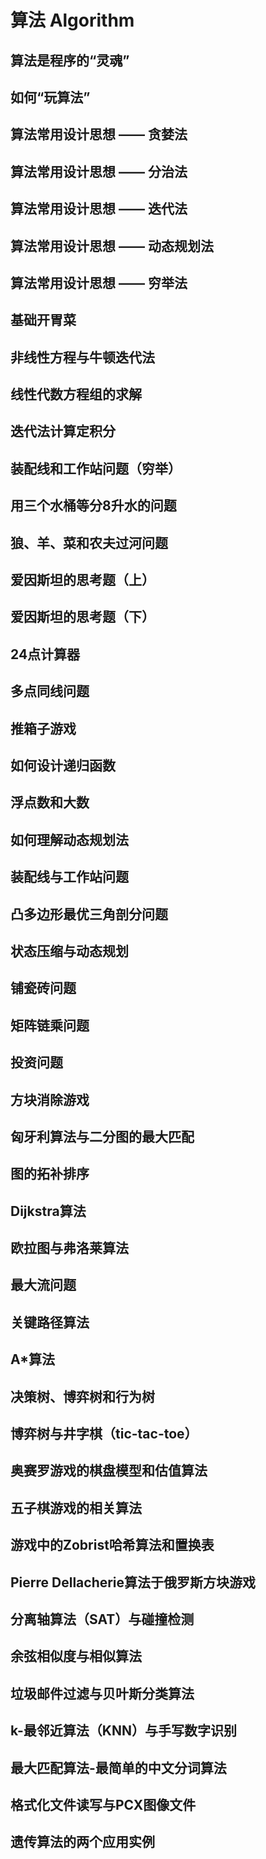 # 算法 Algorithm #

## 算法是程序的“灵魂” ##
## 如何“玩算法” ##
## 算法常用设计思想 —— 贪婪法 ##
## 算法常用设计思想 —— 分治法 ##
## 算法常用设计思想 —— 迭代法 ##
## 算法常用设计思想 —— 动态规划法 ##
## 算法常用设计思想 —— 穷举法 ##
## 基础开胃菜 ##
## 非线性方程与牛顿迭代法 ##
## 线性代数方程组的求解 ##
## 迭代法计算定积分 ##
## 装配线和工作站问题（穷举） ##
## 用三个水桶等分8升水的问题 ##
## 狼、羊、菜和农夫过河问题 ##
## 爱因斯坦的思考题（上） ##
## 爱因斯坦的思考题（下） ##
## 24点计算器 ##
## 多点同线问题 ##
## 推箱子游戏 ##
## 如何设计递归函数 ##
## 浮点数和大数 ##
## 如何理解动态规划法 ##
## 装配线与工作站问题 ##
## 凸多边形最优三角剖分问题 ##
## 状态压缩与动态规划 ##
## 铺瓷砖问题 ##
## 矩阵链乘问题 ##
## 投资问题 ##
## 方块消除游戏 ##
## 匈牙利算法与二分图的最大匹配 ##
## 图的拓补排序 ##
## Dijkstra算法 ##
## 欧拉图与弗洛莱算法 ##
## 最大流问题 ##
## 关键路径算法 ##
## A*算法 ##
## 决策树、博弈树和行为树 ##
## 博弈树与井字棋（tic-tac-toe） ##
## 奥赛罗游戏的棋盘模型和估值算法 ##
## 五子棋游戏的相关算法 ##
## 游戏中的Zobrist哈希算法和置换表 ##
## Pierre Dellacherie算法于俄罗斯方块游戏 ##
## 分离轴算法（SAT）与碰撞检测 ##
## 余弦相似度与相似算法 ##
## 垃圾邮件过滤与贝叶斯分类算法 ##
## k-最邻近算法（KNN）与手写数字识别 ##
## 最大匹配算法-最简单的中文分词算法 ##
## 格式化文件读写与PCX图像文件 ##
## 遗传算法的两个应用实例 ##